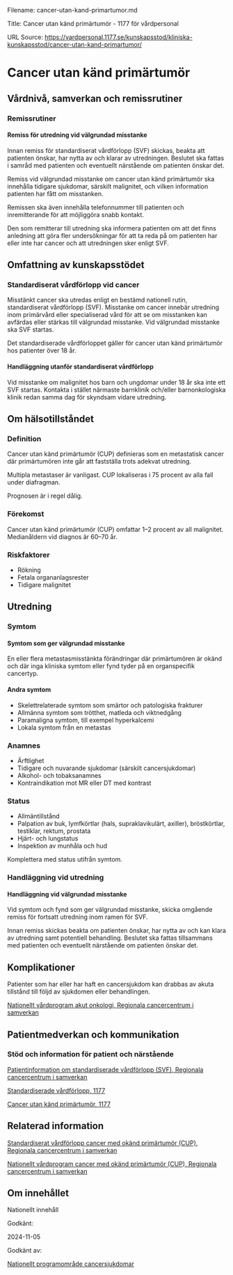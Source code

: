Filename: cancer-utan-kand-primartumor.md

Title: Cancer utan känd primärtumör - 1177 för vårdpersonal

URL Source: https://vardpersonal.1177.se/kunskapsstod/kliniska-kunskapsstod/cancer-utan-kand-primartumor/

Cancer utan känd primärtumör
============================

Vårdnivå, samverkan och remissrutiner
-------------------------------------

### Remissrutiner

#### Remiss för utredning vid välgrundad misstanke

Innan remiss för standardiserat vårdförlopp (SVF) skickas, beakta att patienten önskar, har nytta av och klarar av utredningen. Beslutet ska fattas i samråd med patienten och eventuellt närstående om patienten önskar det.

Remiss vid välgrundad misstanke om cancer utan känd primärtumör ska innehålla tidigare sjukdomar, särskilt malignitet, och vilken information patienten har fått om misstanken.

Remissen ska även innehålla telefonnummer till patienten och inremitterande för att möjliggöra snabb kontakt.

Den som remitterar till utredning ska informera patienten om att det finns anledning att göra fler undersökningar för att ta reda på om patienten har eller inte har cancer och att utredningen sker enligt SVF.

Omfattning av kunskapsstödet
----------------------------

### Standardiserat vårdförlopp vid cancer

Misstänkt cancer ska utredas enligt en bestämd nationell rutin, standardiserat vårdförlopp (SVF). Misstanke om cancer innebär utredning inom primärvård eller specialiserad vård för att se om misstanken kan avfärdas eller stärkas till välgrundad misstanke. Vid välgrundad misstanke ska SVF startas.

Det standardiserade vårdförloppet gäller för cancer utan känd primärtumör hos patienter över 18 år.

#### Handläggning utanför standardiserat vårdförlopp

Vid misstanke om malignitet hos barn och ungdomar under 18 år ska inte ett SVF startas. Kontakta i stället närmaste barnklinik och/eller barnonkologiska klinik redan samma dag för skyndsam vidare utredning.

Om hälsotillståndet
-------------------

### Definition

Cancer utan känd primärtumör (CUP) definieras som en metastatisk cancer där primärtumören inte går att fastställa trots adekvat utredning.

Multipla metastaser är vanligast. CUP lokaliseras i 75 procent av alla fall under diafragman.

Prognosen är i regel dålig.

### Förekomst

Cancer utan känd primärtumör (CUP) omfattar 1–2 procent av all malignitet. Medianåldern vid diagnos är 60–70 år.

### Riskfaktorer

*   Rökning
*   Fetala organanlagsrester
*   Tidigare malignitet

Utredning
---------

### Symtom

#### Symtom som ger välgrundad misstanke

En eller flera metastasmisstänkta förändringar där primärtumören är okänd och där inga kliniska symtom eller fynd tyder på en organspecifik cancertyp.

#### Andra symtom

*   Skelettrelaterade symtom som smärtor och patologiska frakturer  
*   Allmänna symtom som trötthet, matleda och viktnedgång
*   Paramaligna symtom, till exempel hyperkalcemi
*   Lokala symtom från en metastas

### Anamnes

*   Ärftlighet
*   Tidigare och nuvarande sjukdomar (särskilt cancersjukdomar)
*   Alkohol- och tobaksanamnes
*   Kontraindikation mot MR eller DT med kontrast

### Status

*   Allmäntillstånd 
*   Palpation av buk, lymfkörtlar (hals, supraklavikulärt, axiller), bröstkörtlar, testiklar, rektum, prostata
*   Hjärt- och lungstatus
*   Inspektion av munhåla och hud

Komplettera med status utifrån symtom.

### Handläggning vid utredning

#### Handläggning vid välgrundad misstanke

Vid symtom och fynd som ger välgrundad misstanke, skicka omgående remiss för fortsatt utredning inom ramen för SVF.

Innan remiss skickas beakta om patienten önskar, har nytta av och kan klara av utredning samt potentiell behandling. Beslutet ska fattas tillsammans med patienten och eventuellt närstående om patienten önskar det.

Komplikationer
--------------

Patienter som har eller har haft en cancersjukdom kan drabbas av akuta tillstånd till följd av sjukdomen eller behandlingen.

[Nationellt vårdprogram akut onkologi, Regionala cancercentrum i samverkan](https://cancercentrum.se/samverkan/cancerdiagnoser/overgripande-kunskapsstod/nationellt-vardprogram-akut-onkologi/)

Patientmedverkan och kommunikation
----------------------------------

### Stöd och information för patient och närstående

[Patientinformation om standardiserade vårdförlopp (SVF), Regionala cancercentrum i samverkan](https://cancercentrum.se/samverkan/vara-uppdrag/kunskapsstyrning/vardforlopp/patientinformation/)

[Standardiserade vårdförlopp, 1177](https://www.1177.se/sa-fungerar-varden/lagar-och-bestammelser/att-fa-vard-enligt-ett-vardforlopp/)

[Cancer utan känd primärtumör, 1177](https://www.1177.se/sjukdomar--besvar/cancer/cancerformer/cancer-utan-kand-primartumor-cup/)

Relaterad information
---------------------

[Standardiserat vårdförlopp cancer med okänd primärtumör (CUP), Regionala cancercentrum i samverkan](https://cancercentrum.se/samverkan/cancerdiagnoser/okand-primartumor/vardforlopp-okand-primartumor/)

[Nationellt vårdprogram cancer med okänd primärtumör (CUP), Regionala cancercentrum i samverkan](https://kunskapsbanken.cancercentrum.se/diagnoser/cancer-utan-kand-primartumor-cup/vardprogram/)

Om innehållet
-------------

Nationellt innehåll

Godkänt:

2024-11-05

Godkänt av:

[Nationellt programområde cancersjukdomar](https://kunskapsstyrningvard.se/kunskapsstyrningvard/programomradenochsamverkansgrupper/nationellaprogramomraden/npocancersjukdomar.56426.html)
